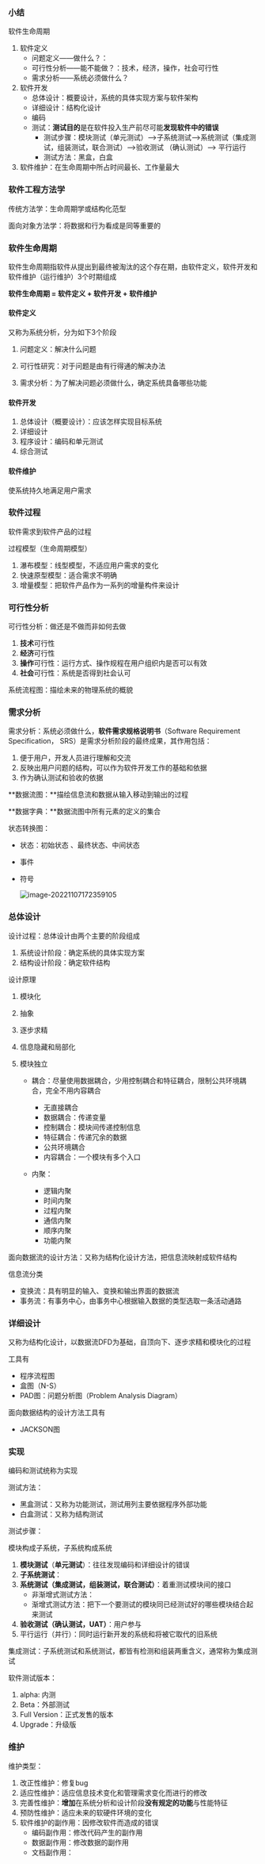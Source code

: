 ### 小结

软件生命周期 

1. 软件定义
   - 问题定义——做什么？：
   - 可行性分析——能不能做？：技术，经济，操作，社会可行性
   - 需求分析——系统必须做什么？
2. 软件开发
   - 总体设计：概要设计，系统的具体实现方案与软件架构
   - 详细设计：结构化设计
   - 编码
   - 测试：**测试目的**是在软件投入生产前尽可能**发现软件中的错误**
     - 测试步骤：模块测试（单元测试）——>子系统测试——>系统测试（集成测试，组装测试，联合测试）——>验收测试 （确认测试）——> 平行运行
     - 测试方法：黑盒，白盒
3. 软件维护：在生命周期中所占时间最长、工作量最大

### 软件工程方法学

传统方法学：生命周期学或结构化范型

面向对象方法学：将数据和行为看成是同等重要的

### 软件生命周期

软件生命周期指软件从提出到最终被淘汰的这个存在期，由软件定义，软件开发和软件维护（运行维护）3个时期组成

**软件生命周期 = 软件定义 + 软件开发 + 软件维护**

#### 软件定义

又称为系统分析，分为如下3个阶段

1. 问题定义：解决什么问题

2. 可行性研究：对于问题是由有行得通的解决办法

3. 需求分析：为了解决问题必须做什么，确定系统具备哪些功能

#### 软件开发

1. 总体设计（概要设计）：应该怎样实现目标系统
2. 详细设计
3. 程序设计：编码和单元测试
4. 综合测试

#### 软件维护

使系统持久地满足用户需求

### 软件过程

软件需求到软件产品的过程

过程模型（生命周期模型）

1. 瀑布模型：线型模型，不适应用户需求的变化
2. 快速原型模型：适合需求不明确
3. 增量模型：把软件产品作为一系列的增量构件来设计

### 可行性分析

可行性分析：做还是不做而非如何去做

1. **技术**可行性
2. **经济**可行性
3. **操作**可行性：运行方式、操作规程在用户组织内是否可以有效
4. **社会**可行性：系统是否得到社会认可

系统流程图：描绘未来的物理系统的概貌



### 需求分析

需求分析：系统必须做什么，**软件需求规格说明书**（Software Requirement Specification， SRS）是需求分析阶段的最终成果，其作用包括：

1. 便于用户，开发人员进行理解和交流
2. 反映出用户问题的结构，可以作为软件开发工作的基础和依据
3. 作为确认测试和验收的依据

**数据流图：**描绘信息流和数据从输入移动到输出的过程

**数据字典：**数据流图中所有元素的定义的集合

状态转换图：

- 状态：初始状态 、最终状态、中间状态

- 事件

- 符号

  ![image-20221107172359105](软件工程.assets/image-20221107172359105.png)



### 总体设计

设计过程：总体设计由两个主要的阶段组成

1. 系统设计阶段：确定系统的具体实现方案
2. 结构设计阶段：确定软件结构

设计原理

1. 模块化

2. 抽象

3. 逐步求精

4. 信息隐藏和局部化

5. 模块独立

   - 耦合：尽量使用数据耦合，少用控制耦合和特征耦合，限制公共环境耦合，完全不用内容耦合
     - 无直接耦合
     - 数据耦合：传递变量
     - 控制耦合：模块间传递控制信息
     - 特征耦合：传递冗余的数据
     - 公共环境耦合
     - 内容耦合：一个模块有多个入口

   - 内聚：
     - 逻辑内聚
     - 时间内聚
     - 过程内聚
     - 通信内聚
     - 顺序内聚
     - 功能内聚

面向数据流的设计方法：又称为结构化设计方法，把信息流映射成软件结构

信息流分类

- 变换流：具有明显的输入、变换和输出界面的数据流
- 事务流：有事务中心，由事务中心根据输入数据的类型选取一条活动通路

### 详细设计

又称为结构化设计，以数据流DFD为基础，自顶向下、逐步求精和模块化的过程

工具有

- 程序流程图
- 盒图（N-S）
- PAD图：问题分析图（Problem Analysis Diagram）

面向数据结构的设计方法工具有

- JACKSON图

### 实现

编码和测试统称为实现

测试方法：

- 黑盒测试：又称为功能测试，测试用列主要依据程序外部功能
- 白盒测试：又称为结构测试

测试步骤：

模块构成子系统，子系统构成系统

1. **模块测试**（**单元测试**）：往往发现编码和详细设计的错误
2. **子系统测试**：
3. **系统测试（集成测试，组装测试，联合测试）**：着重测试模块间的接口
   - 非渐增式测试方法：
   - 渐增式测试方法：把下一个要测试的模块同已经测试好的哪些模块结合起来测试
4. **验收测试（确认测试，UAT）**：用户参与
5. 平行运行（并行）：同时运行新开发的系统和将被它取代的旧系统

集成测试：子系统测试和系统测试，都皆有检测和组装两重含义，通常称为集成测试

软件测试版本：

1. alpha: 内测
2. Beta：外部测试
3. Full Version：正式发售的版本
4. Upgrade：升级版

### 维护

维护类型：

1. 改正性维护：修复bug
2. 适应性维护：适应信息技术变化和管理需求变化而进行的修改
3. 完善性维护：**增加**在系统分析和设计阶段**没有规定的功能**与性能特征
4. 预防性维护：适应未来的软硬件环境的变化
5. 软件维护的副作用：因修改软件而造成的错误
   - 编码副作用：修改代码产生的副作用
   - 数据副作用：修改数据的副作用
   - 文档副作用：